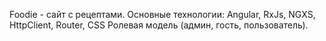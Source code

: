 Foodie - сайт с рецептами.
Основные технологии: Angular, RxJs, NGXS, HttpClient, Router, CSS
Ролевая модель (админ, гость, пользователь). 
